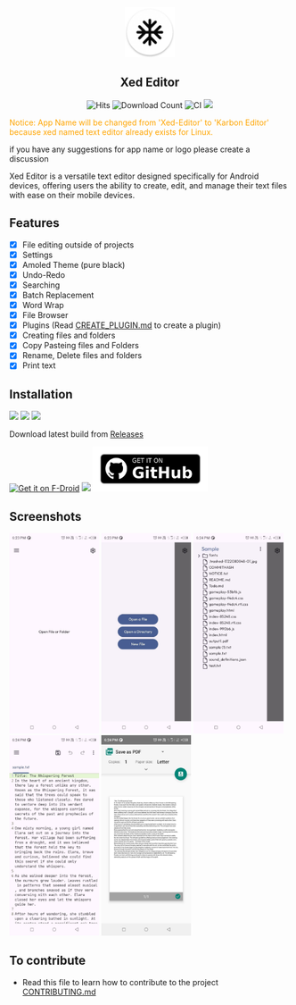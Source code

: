 <p align="center">
  <img src="/fastlane/metadata/android/en-US/images/icon.png" alt="Xed Editor" width="90" height="90"/>
</p>

<h2 align="center"><b>Xed Editor</b></h2>

<div align="center"><img src="https://hits.seeyoufarm.com/api/count/incr/badge.svg?url=https%3A%2F%2Fgithub.com%2FRohitKushvaha01%2FXed-Editor&count_bg=%2379C83D&title_bg=%23555555&icon=&icon_color=%23E7E7E7&title=views%20(today/total)&edge_flat=false" alt="Hits">
<img src="https://img.shields.io/github/downloads/RohitKushvaha01/Xed-Editor/total?label=Downloads" alt="Download Count"><a href="https://github.com/Rohitkushvaha01/Xed-Editor/actions/workflows/android.yml"></a>
<img src="https://github.com/Rohitkushvaha01/Xed-Editor/actions/workflows/android.yml/badge.svg?event=push" alt="CI"></a>
<a href="https://t.me/XedEditor"><img src="https://img.shields.io/badge/Telegram-join-blue"></a>
</div>
</p>







<span style="color: orange;">Notice: App Name will be changed from 'Xed-Editor' to 'Karbon Editor' because xed named text editor already exists for Linux.

if you have any suggestions for app name or logo please create a discussion

</span>





</div>Xed Editor is a versatile text editor designed specifically for Android devices, offering users the ability to create, edit, and manage their text files with ease on their mobile devices.


## Features
- [x] File editing outside of projects
- [x] Settings
- [x] Amoled Theme (pure black)
- [x] Undo-Redo
- [x] Searching
- [x] Batch Replacement
- [x] Word Wrap
- [x] File Browser
- [x] Plugins (Read [CREATE_PLUGIN.md](https://github.com/RohitKushvaha01/Xed-Editor/blob/main/CREATE_PLUGIN.md) to create a plugin)
- [x] Creating files and folders
- [x] Copy Pasteing files and Folders
- [x] Rename, Delete files and folders
- [x] Print text

## Installation

<div>

<a href="https://github.com/RohitKushvaha01/Xed-Editor/releases"><img src="https://img.shields.io/github/v/release/Rohitkushvaha01/Xed-Editor?include_prereleases&sort=date&display_name=tag"></a>
<a href="https://android.izzysoft.de/repo/apk/com.rk.xededitor">
<img src="https://img.shields.io/endpoint?url=https://apt.izzysoft.de/fdroid/api/v1/shield/com.rk.xededitor&label=IzzyOnDroid&cacheSeconds=33000"></a>
<a href="https://f-droid.org/packages/com.rk.xededitor">
<img src="https://img.shields.io/f-droid/v/com.rk.xededitor"></a>


</div>

Download latest build
from [Releases](https://github.com/RohitKushvaha01/Xed-Editor/releases)

[<img src="https://fdroid.gitlab.io/artwork/badge/get-it-on.png"
    alt="Get it on F-Droid"
    height="80">](https://f-droid.org/packages/com.rk.xededitor)
[<img src="https://gitlab.com/IzzyOnDroid/repo/-/raw/master/assets/IzzyOnDroid.png?ref_type=heads" height="80">](https://apt.izzysoft.de/fdroid/index/apk/com.rk.xededitor)
[<img src="https://raw.githubusercontent.com/Kunzisoft/Github-badge/main/get-it-on-github.png"
alt="Get it on GitHub"
height="80">](https://github.com/RohitKushvaha01/Xed-Editor/releases/latest)
## Screenshots

<div >
<img src="/fastlane/metadata/android/en-US/images/phoneScreenshots/01.jpg" width="32%" /> <img src="/fastlane/metadata/android/en-US/images/phoneScreenshots/02.jpg" width="32%" /> <img src="/fastlane/metadata/android/en-US/images/phoneScreenshots/03.jpg" width="32%" />
</div>
<div >
<img src="/fastlane/metadata/android/en-US/images/phoneScreenshots/04.jpg" width="32%" /> <img src="/fastlane/metadata/android/en-US/images/phoneScreenshots/05.jpg" width="32%" />
</div>

## To contribute
- Read this file to learn how to contribute to the project [CONTRIBUTING.md](/CONTRIBUTING.md)

